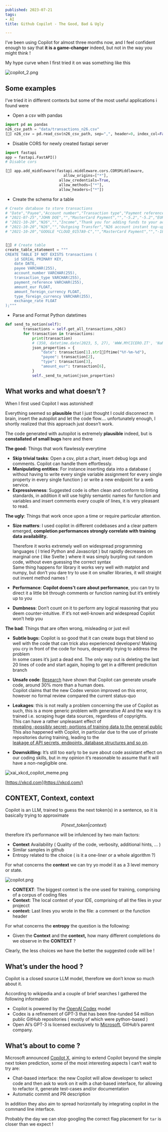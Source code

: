 ```yaml
---
published: 2023-07-21
tags:
- AI
title: Github Copilot - The Good, Bad & Ugly

---
```


I’ve been using Copilot for almost three months now, and I feel confident enough to say that **it is a game-changer** indeed, but not in the way you might think !

My hype curve when I first tried it on was something like this

![copilot_2.png](./copilot_2.png)

## Some examples

I’ve tried it in different contexts but some of the most useful applications i found were

- Open a csv with pandas

```Python
import pd as pandas
n26_csv_path = "data/transactions_n26.csv"
[🤖] n26_csv = pd.read_csv(n26_csv_path, sep=",", header=0, index_col=False)
```

- Disable CORS for newly created fastapi server

```Python
import fastapi
app = fastapi.FastAPI()
# Disable cors

[🤖] app.add_middleware(fastapi.middleware.cors.CORSMiddleware,
	                      allow_origins=["*"],
                        allow_credentials=True,
                        allow_methods=["*"],
                        allow_headers=["*"])
```

- Create the schema for a table

```Python
# Create database to store transactions
# "Date","Payee","Account number","Transaction type","Payment reference","Amount (EUR)","Amount (Foreign Currency)","Type Foreign Currency","Exchange Rate"
# "2021-07-25","JOHN DOE","","MasterCard Payment","","-5.2","-5.2","EUR","1.0"
# "2021-10-20","N26","","Income","Thank you for adding funds to your account using the card ending in *8835.","50.0","","",""
# "2021-10-20","N26","","Outgoing Transfer","N26 account instant top-up fee","-1.5","","",""
# "2021-10-20","GOOGLE *CLOUD_0157A9-C","","MasterCard Payment","","-18.23","-18.23","EUR","1.0"


[🤖] # Create table
create_table_statement = """
CREATE TABLE IF NOT EXISTS transactions (
    id SERIAL PRIMARY KEY,
    date DATE,
    payee VARCHAR(255),
    account_number VARCHAR(255),
    transaction_type VARCHAR(255),
    payment_reference VARCHAR(255),
    amount_eur FLOAT,
    amount_foreign_currency FLOAT,
    type_foreign_currency VARCHAR(255),
    exchange_rate FLOAT
);"""
```

- Parse and Format Python datetimes

```Python
def send_to_notion(self):
        transactions = self.get_all_transactions_n26()
        for transaction in transactions:
            print(transaction)
            # (350, datetime.date(2023, 5, 27), 'WWW.MYCICERO.IT', 'NaN', 'MasterCard Payment', '-', -4.5, -4.5, 'EUR', 1.0)
            json_properties = {
                "date": transaction[1].str[🤖]ftime("%Y-%m-%d"),
                "payee": transaction[2],
                "type": transaction[3],
                "amount_eur": transaction[6],
            }
            self._send_to_notion(json_properties)
```

## What works and what doesn’t ?

When I first used Copilot I was astonished!

Everything seemed so **plausible** that I just thought I could disconnect m brain, insert the autopilot and let the code flow…. unfortunately enough, I shortly realized that this approach just doesn’t work.

The code generated with autopilot is extremely **plausible** indeed, but is **constallated of small bugs** here and there

  

**The good:** Things that work flawlessly everytime

- **Skip trivial tasks**: Open a csv, plot a chart, insert debug logs and comments. Copilot can handle them effortlessly.
- **Manipulating entities**: For instance inserting data into a database ( without having to write every single variable assignment for every single property in every single function ) or write a new endpoint for a web service.
- **Expressiveness**: Suggested code is often clean and conform to linting standards, in addition it will use highly semantic names for function and variables and insert comments every couple of lines, it is very pleasant to read.

**The ugly**: Things that work once upon a time or require particular attention.

- **Size matters**: I used copilot in different codebases and a clear pattern emerged, **completion performances strongly correlate with training data availability.**  
      
    Therefore it works extremely well on widespread programming languages ( I tried Python and Javascript ) but rapidly decreases on marginal one ( like Svelte ) where it was simply burpling out random code, without even guessing the correct syntax  
    Same thing happens for library it works very well with matplot and numpy, but don’t you dare try to use it on smaller libraries, it will straight out invent method names !  
    
- **Performance**: **Copilot doens’t care about performance**, you can try to direct it a little bit through comments or function naming but it’s entirely up to you
- **Dumbness**: Don’t count on it to perform any logical reasoning that you deem counter-intuitive. If it’s not well-known and widespread Copilot won’t help you

**The bad**: Things that are often wrong, misleading or just evil

- **Subtle bugs:** Copilot is so good that it can create bugs that blend so well with the code that can trick also experienced developers! Making you cry in front of the code for hours, desperatly trying to address the problem  
    In some cases it’s just a dead end. The only way out is deleting the last 20 lines of code and start again, hoping to get in a different prediciton branch  
    
- **Unsafe code**: [Research](https://arxiv.org/pdf/2204.04741.pdf) have shown that Copilot can generate unsafe code, around 30% more than a human does.  
    Copilot claims that the new Codex version improved on this error, however no formal review compared the current status-quo  
    

- **Leakages**: this is not really a problem concerning the use of Copilot as such, this is a more generic problem with generative AI and the way it is trained i.e. scraping huge data sources, regardless of copyrights.  
    This can have a rather unpleasant effect of  
    [revealing -possibly secret- portions of training data to the general public](https://www.theverge.com/2023/1/17/23558516/ai-art-copyright-stable-diffusion-getty-images-lawsuit)  
    This also happened with Copilot, in particular due to the use of private repositories during training, leading to the  
    [leakage of API secrets, endpoints, database structures and so on](https://medium.com/@jankammerath/copilot-leaks-code-i-should-not-have-seen-e4bda9b33ba6).
- **Downskilling:** It’s still too early to be sure about code assistant effect on our coding skills, but in my opinion it’s reasonable to assume that it will have a non-negligible one.

![xai_xkcd_copilot_meme.png](./xai_xkcd_copilot_meme.png)

[https://xkcd.com](https://xkcd.com/)

  

## CONTEXT, Context, context

Copilot is an LLM, trained to guess the next token(s) in a sentence, so it is basically trying to approximate

$$P(next\_token |context)$$

  
therefore it’s performance will be infulenced by two main factors:  

- **Context** Availability ( Quality of the code, verbosity, additional hints, … )
- Similar samples in github
- Entropy related to the choice ( is it a one-liner or a whole algorithm ?)

For what concerns the **context** we can try yo model it as a 3 level memory or state.

![copilot.png](./copilot.png)

- **CONTEXT**: The biggest context is the one used for training, comprising of a corpus of coding files
- **Context**: The local context of your IDE, comprising of all the files in your projecct
- **context:** Last lines you wrote in the file: a comment or the function header

For what concerns the **entropy** the question is the following:

- Given the **Context** and the **context,** how many different completions do we observe in the **CONTEXT** ?

Clearly, the less choices we have the better the suggested code will be !

## What’s under the hood ?

Copilot is a closed source LLM model, therefore we don’t know so much about it.

According to wikipedia and a couple of brief searches I gathered the following information

- Copilot is powered by the [OpenAI Codex](https://en.wikipedia.org/wiki/OpenAI_Codex) model
- Codex is a refinement of GPT-3 that has been fine-tunded 54 million public GitHub repositories ( mostly of which were python-based )
- Open AI’s GPT-3 is licensed exclusively to [Microsoft](https://en.wikipedia.org/wiki/Microsoft), GitHub’s parent company.

## What’s about to come ?

Microsoft announced [Copilot X](https://github.com/features/preview/copilot-x), aiming to extend Copilot beyond the simple next token prediction, some of the most interesting aspects I can’t wait to try are:

- Chat-based interface: the new Copilot will allow developer to select code and then ask to work on it with a chat-based interface, for allowing to refactor it, generate test-cases and/or documentation
- Automatic commit and PR description

In addition they also aim to spread horizontally by integrating copilot in the command line interface.

Probably the day we can stop googling the correct flag placement for `tar` is closer than we expect !